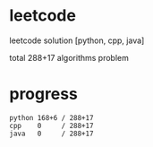 # leetcode
leetcode solution [python, cpp, java]

total 288+17 algorithms problem
# progress	
	python 168+6 / 288+17
	cpp    0     / 288+17
	java   0     / 288+17
